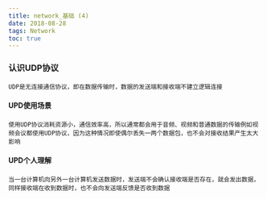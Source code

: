 ```yaml
---
title: network_基础 (4)
date: 2018-08-28
tags: Network
toc: true
---
```


### 认识UDP协议
    UDP是无连接通信协议，即在数据传输时，数据的发送端和接收端不建立逻辑连接

<!-- more -->

#### UPD使用场景
    使用UDP协议消耗资源小，通信效率高，所以通常都会用于音频、视频和普通数据的传输例如视频会议都使用UDP协议，因为这种情况即使偶尔丢失一两个数据包，也不会对接收结果产生太大影响

#### UPD个人理解
    当一台计算机向另外一台计算机发送数据时，发送端不会确认接收端是否存在，就会发出数据，同样接收端在收到数据时，也不会向发送端反馈是否收到数据
